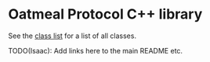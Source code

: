 # Oatmeal Protocol C++ library

See the [class list](annotated.html) for a list of all classes.

TODO(Isaac): Add links here to the main README etc.
